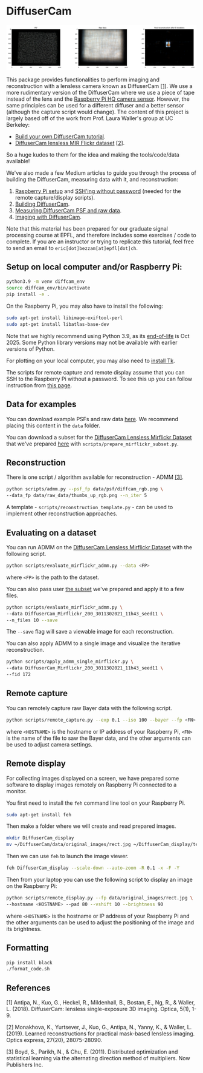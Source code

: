 # DiffuserCam

![Example PSF, raw data, and reconstruction.](scripts/example_reconstruction.png)

This package provides functionalities to perform imaging and reconstruction
with a lensless camera known as DiffuserCam [[1]](#1). We use a more rudimentary
version of the DiffuserCam where we use a piece of tape instead of the lens and 
the [Raspberry Pi HQ camera sensor](https://www.raspberrypi.com/products/raspberry-pi-high-quality-camera).
However, the same principles can be used for a different diffuser and a better
sensor (although the capture script would change). The content of this project 
is largely based off of the work from Prof. Laura Waller's group at UC Berkeley:
- [Build your own DiffuserCam tutorial](https://waller-lab.github.io/DiffuserCam/tutorial).
- [DiffuserCam lensless MIR Flickr dataset](https://waller-lab.github.io/LenslessLearning/dataset.html) [[2]](#2).

So a huge kudos to them for the idea and making the tools/code/data available!

We've also made a few Medium articles to guide you through the process of
building the DiffuserCam, measuring data with it, and reconstruction:
1. [Raspberry Pi setup](https://medium.com/@bezzam/setting-up-a-raspberry-pi-without-a-monitor-headless-9a3c2337f329) and [SSH'ing without password](https://medium.com/@bezzam/headless-and-passwordless-interfacing-with-a-raspberry-pi-ssh-453dd75154c3) (needed for the remote capture/display scripts).
2. [Building DiffuserCam](https://medium.com/@bezzam/building-a-diffusercam-with-the-raspberry-hq-camera-cardboard-and-tape-896b6020aff6).
3. [Measuring DiffuserCam PSF and raw data](https://medium.com/@bezzam/measuring-a-diffusercam-psf-and-raw-data-b01ee29eda4).
4. [Imaging with DiffuserCam](https://medium.com/@bezzam/lensless-imaging-with-the-raspberry-pi-and-python-diffusercam-473e47662857).

Note that this material has been prepared for our graduate signal processing 
course at EPFL, and therefore includes some exercises / code to complete. If you
are an instructor or trying to replicate this tutorial, feel free to send an 
email to `eric[dot]bezzam[at]epfl[dot]ch`.

## Setup on local computer and/or Raspberry Pi:
```bash
python3.9 -m venv diffcam_env
source diffcam_env/bin/activate
pip install -e .
```

On the Raspberry Pi, you may also have to install the following:
```bash
sudo apt-get install libimage-exiftool-perl
sudo apt-get install libatlas-base-dev
```

Note that we highly recommend using Python 3.9, as its [end-of-life](https://endoflife.date/python) is Oct 2025. Some Python library versions may not be available with earlier versions of Python.

For plotting on your local computer, you may also need to [install Tk](https://stackoverflow.com/questions/5459444/tkinter-python-may-not-be-configured-for-tk).

The scripts for remote capture and remote display assume that you can SSH to the
Raspberry Pi without a password. To see this up you can follow instruction from
[this page](https://medium.com/@bezzam/headless-and-passwordless-interfacing-with-a-raspberry-pi-ssh-453dd75154c3).

## Data for examples

You can download example PSFs and raw data [here](https://drive.switch.ch/index.php/s/NdgHlcDeHVDH5ww).
We recommend placing this content in the `data` folder.

You can download a subset for the [DiffuserCam Lensless Mirflickr Dataset](https://waller-lab.github.io/LenslessLearning/dataset.html)
that we've prepared [here](https://drive.switch.ch/index.php/s/vmAZzryGI8U8rcE)
with `scripts/prepare_mirflickr_subset.py`.

## Reconstruction

There is one script / algorithm available for reconstruction - ADMM [[3]](#3).
```bash
python scripts/admm.py --psf_fp data/psf/diffcam_rgb.png \
--data_fp data/raw_data/thumbs_up_rgb.png --n_iter 5
```

A template - `scripts/reconstruction_template.py` - can be used to implement
other reconstruction approaches.

## Evaluating on a dataset

You can run ADMM on the [DiffuserCam Lensless Mirflickr Dataset](https://waller-lab.github.io/LenslessLearning/dataset.html)
with the following script.
```bash
python scripts/evaluate_mirflickr_admm.py --data <FP>
```
where `<FP>` is the path to the dataset.

You can also pass user [the subset](https://drive.switch.ch/index.php/s/vmAZzryGI8U8rcE)
we've prepared and apply it to a few files.
```bash
python scripts/evaluate_mirflickr_admm.py \
--data DiffuserCam_Mirflickr_200_3011302021_11h43_seed11 \
--n_files 10 --save
```
The `--save` flag will save a viewable image for each reconstruction.

You can also apply ADMM to a single image and visualize the iterative reconstruction.
```bash
python scripts/apply_admm_single_mirflickr.py \
--data DiffuserCam_Mirflickr_200_3011302021_11h43_seed11 \
--fid 172
```

## Remote capture

You can remotely capture raw Bayer data with the following script.
```bash
python scripts/remote_capture.py --exp 0.1 --iso 100 --bayer --fp <FN> --hostname <HOSTNAME>
```
where `<HOSTNAME>` is the hostname or IP address of your Raspberry Pi, `<FN>` is
the name of the file to saw the Bayer data, and the other arguments can be used
to adjust camera settings.

## Remote display

For collecting images displayed on a screen, we have prepared some software to
display images remotely on Raspberry Pi connected to a monitor.

You first need to install the `feh` command line tool on your Raspberry Pi.
```bash
sudo apt-get install feh
```

Then make a folder where we will create and read prepared images.
```bash
mkdir DiffuserCam_display
mv ~/DiffuserCam/data/original_images/rect.jpg ~/DiffuserCam_display/test.jpg
```

Then we can use `feh` to launch the image viewer.
```bash
feh DiffuserCam_display --scale-down --auto-zoom -R 0.1 -x -F -Y
```

Then from your laptop you can use the following script to display an image on
the Raspberry Pi:
```bash
python scripts/remote_display.py --fp data/original_images/rect.jpg \
--hostname <HOSTNAME> --pad 80 --vshift 10 --brightness 90
```
where `<HOSTNAME>` is the hostname or IP address of your Raspberry Pi and the 
other arguments can be used to adjust the positioning of the image and its
brightness.

## Formatting

```bash
pip install black
./format_code.sh
```

## References
<a id="1">[1]</a> 
Antipa, N., Kuo, G., Heckel, R., Mildenhall, B., Bostan, E., Ng, R., & Waller, L. (2018). DiffuserCam: lensless single-exposure 3D imaging. Optica, 5(1), 1-9.

<a id="2">[2]</a> 
Monakhova, K., Yurtsever, J., Kuo, G., Antipa, N., Yanny, K., & Waller, L. (2019). Learned reconstructions for practical mask-based lensless imaging. Optics express, 27(20), 28075-28090.

<a id="3">[3]</a> 
Boyd, S., Parikh, N., & Chu, E. (2011). Distributed optimization and statistical learning via the alternating direction method of multipliers. Now Publishers Inc.